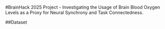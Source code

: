 #BrainHack 2025 Project - Investigating the Usage of Brain Blood Oxygen Levels as a Proxy for Neural Synchrony and Task Connectedness. 

##Dataset 
